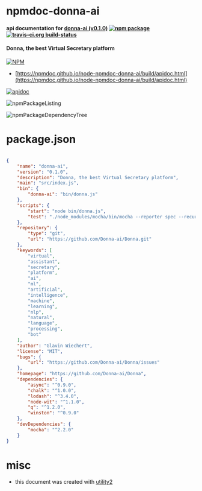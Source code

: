 # npmdoc-donna-ai

#### api documentation for  [donna-ai (v0.1.0)](https://github.com/Donna-ai/Donna)  [![npm package](https://img.shields.io/npm/v/npmdoc-donna-ai.svg?style=flat-square)](https://www.npmjs.org/package/npmdoc-donna-ai) [![travis-ci.org build-status](https://api.travis-ci.org/npmdoc/node-npmdoc-donna-ai.svg)](https://travis-ci.org/npmdoc/node-npmdoc-donna-ai)

#### Donna, the best Virtual Secretary platform

[![NPM](https://nodei.co/npm/donna-ai.png?downloads=true&downloadRank=true&stars=true)](https://www.npmjs.com/package/donna-ai)

- [https://npmdoc.github.io/node-npmdoc-donna-ai/build/apidoc.html](https://npmdoc.github.io/node-npmdoc-donna-ai/build/apidoc.html)

[![apidoc](https://npmdoc.github.io/node-npmdoc-donna-ai/build/screenCapture.buildCi.browser.%252Ftmp%252Fbuild%252Fapidoc.html.png)](https://npmdoc.github.io/node-npmdoc-donna-ai/build/apidoc.html)

![npmPackageListing](https://npmdoc.github.io/node-npmdoc-donna-ai/build/screenCapture.npmPackageListing.svg)

![npmPackageDependencyTree](https://npmdoc.github.io/node-npmdoc-donna-ai/build/screenCapture.npmPackageDependencyTree.svg)



# package.json

```json

{
    "name": "donna-ai",
    "version": "0.1.0",
    "description": "Donna, the best Virtual Secretary platform",
    "main": "src/index.js",
    "bin": {
        "donna-ai": "bin/donna.js"
    },
    "scripts": {
        "start": "node bin/donna.js",
        "test": "./node_modules/mocha/bin/mocha --reporter spec --recursive"
    },
    "repository": {
        "type": "git",
        "url": "https://github.com/Donna-ai/Donna.git"
    },
    "keywords": [
        "virtual",
        "assistant",
        "secretary",
        "platform",
        "ai",
        "ml",
        "artificial",
        "intelligence",
        "machine",
        "learning",
        "nlp",
        "natural",
        "language",
        "processing",
        "bot"
    ],
    "author": "Glavin Wiechert",
    "license": "MIT",
    "bugs": {
        "url": "https://github.com/Donna-ai/Donna/issues"
    },
    "homepage": "https://github.com/Donna-ai/Donna",
    "dependencies": {
        "async": "^0.9.0",
        "chalk": "^1.0.0",
        "lodash": "^3.4.0",
        "node-wit": "^1.1.0",
        "q": "^1.2.0",
        "winston": "^0.9.0"
    },
    "devDependencies": {
        "mocha": "^2.2.0"
    }
}
```



# misc
- this document was created with [utility2](https://github.com/kaizhu256/node-utility2)
